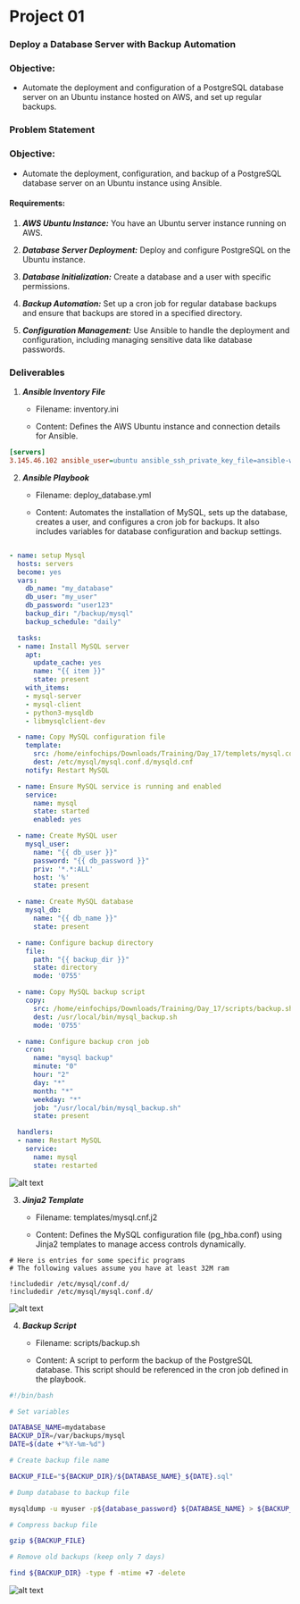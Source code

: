 # Project 01

### Deploy a Database Server with Backup Automation

### Objective: 
+ Automate the deployment and configuration of a PostgreSQL database server on an Ubuntu instance hosted on AWS, and set up regular backups.

### Problem Statement

### Objective: 

+ Automate the deployment, configuration, and backup of a PostgreSQL database server on an Ubuntu instance using Ansible.

#### Requirements:

1. ***AWS Ubuntu Instance:*** You have an Ubuntu server instance running on AWS.

2. ***Database Server Deployment:*** Deploy and configure PostgreSQL on the Ubuntu instance.

3. ***Database Initialization:*** Create a database and a user with specific permissions.

4. ***Backup Automation:*** Set up a cron job for regular database backups and ensure that backups are stored in a specified directory.

5. ***Configuration Management:*** Use Ansible to handle the deployment and configuration, including managing sensitive data like database passwords.

### Deliverables

1. ***Ansible Inventory File***
    
    + Filename: inventory.ini
    
    + Content: Defines the AWS Ubuntu instance and connection details for Ansible.


```ini
[servers]
3.145.46.102 ansible_user=ubuntu ansible_ssh_private_key_file=ansible-worker.pem
```


2. ***Ansible Playbook***
    
    + Filename: deploy_database.yml
    
    + Content: Automates the installation of MySQL, sets up the database, creates a user, and configures a cron job for backups. It also includes variables for database configuration and backup settings.

```yml

- name: setup Mysql
  hosts: servers
  become: yes
  vars:
    db_name: "my_database"
    db_user: "my_user"
    db_password: "user123"
    backup_dir: "/backup/mysql"
    backup_schedule: "daily"

  tasks:
  - name: Install MySQL server
    apt:
      update_cache: yes
      name: "{{ item }}"
      state: present
    with_items:
    - mysql-server
    - mysql-client
    - python3-mysqldb
    - libmysqlclient-dev

  - name: Copy MySQL configuration file
    template:
      src: /home/einfochips/Downloads/Training/Day_17/templets/mysql.conf.j2
      dest: /etc/mysql/mysql.conf.d/mysqld.cnf
    notify: Restart MySQL

  - name: Ensure MySQL service is running and enabled
    service:
      name: mysql
      state: started
      enabled: yes

  - name: Create MySQL user
    mysql_user:
      name: "{{ db_user }}"
      password: "{{ db_password }}"
      priv: '*.*:ALL'
      host: '%'
      state: present

  - name: Create MySQL database
    mysql_db:
      name: "{{ db_name }}"
      state: present

  - name: Configure backup directory
    file:
      path: "{{ backup_dir }}"
      state: directory
      mode: '0755'

  - name: Copy MySQL backup script
    copy:
      src: /home/einfochips/Downloads/Training/Day_17/scripts/backup.sh
      dest: /usr/local/bin/mysql_backup.sh
      mode: '0755'

  - name: Configure backup cron job
    cron:
      name: "mysql backup"
      minute: "0"
      hour: "2"
      day: "*"
      month: "*"
      weekday: "*"
      job: "/usr/local/bin/mysql_backup.sh"
      state: present

  handlers:
  - name: Restart MySQL
    service:
      name: mysql
      state: restarted

```

![alt text](image.png)

3. ***Jinja2 Template***
    
    + Filename: templates/mysql.cnf.j2
    
    + Content: Defines the MySQL configuration file (pg_hba.conf) using Jinja2 templates to manage access controls dynamically.

```jinja
# Here is entries for some specific programs
# The following values assume you have at least 32M ram

!includedir /etc/mysql/conf.d/
!includedir /etc/mysql/mysql.conf.d/
```
![alt text](image.png)

4. ***Backup Script***
    
    + Filename: scripts/backup.sh
    
    + Content: A script to perform the backup of the PostgreSQL database. This script should be referenced in the cron job defined in the playbook.

```bash
#!/bin/bash

# Set variables

DATABASE_NAME=mydatabase
BACKUP_DIR=/var/backups/mysql
DATE=$(date +"%Y-%m-%d")

# Create backup file name

BACKUP_FILE="${BACKUP_DIR}/${DATABASE_NAME}_${DATE}.sql"

# Dump database to backup file

mysqldump -u myuser -p${database_password} ${DATABASE_NAME} > ${BACKUP_FILE}

# Compress backup file

gzip ${BACKUP_FILE}

# Remove old backups (keep only 7 days)

find ${BACKUP_DIR} -type f -mtime +7 -delete
```

![alt text](image-1.png)
